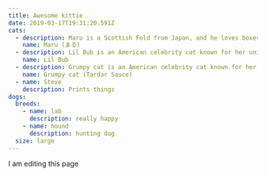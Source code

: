 ```yaml
---
title: Awesome kittie
date: 2019-03-17T19:31:20.591Z
cats:
  - description: Maru is a Scottish Fold from Japan, and he loves boxes.
    name: Maru (まる)
  - description: Lil Bub is an American celebrity cat known for her unique appearance.
    name: Lil Bub
  - description: Grumpy cat is an American celebrity cat known for her grumpy appearance.
    name: Grumpy cat (Tardar Sauce)
  - name: Steve
    description: Prints things
dogs:
  breeds:
    - name: lab
      description: really happy
    - name: hound
      description: hunting dog
  size: large
---
```

I am editing this page
